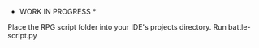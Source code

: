 * WORK IN PROGRESS *

Place the RPG script folder into your IDE's projects directory. Run battle-script.py
